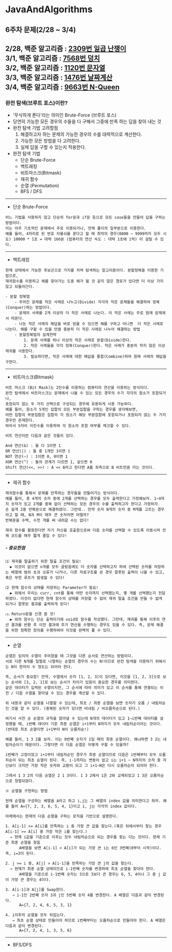 # JavaAndAlgorithms

## 6주차 문제(2/28 ~ 3/4)
2/28, 백준 알고리즘 : [2309번 일곱 난쟁이](https://www.acmicpc.net/problem/2309) </br>
3/1, 백준 알고리즘 : [7568번 덩치](https://www.acmicpc.net/problem/7568) </br>
3/2, 백준 알고리즘 : [1120번 문자열](https://www.acmicpc.net/problem/1120) </br>
3/3, 백준 알고리즘 : [1476번 날짜계산](https://www.acmicpc.net/problem/1476) </br>
3/4, 백준 알고리즘 : [9663번 N-Queen](https://www.acmicpc.net/problem/9663) </br>
---

### 완전 탐색(브루트 포스)이란?
- '무식하게 푼다'라는 의미인 Brute-Force (브루트 포스)
- 당연히 가능한 모든 경우의 수들을 다 구해서 그중에 만족 하는 답을 찾아 내는 것
- 완전 탐색 기법 고려할점
    1) 해결하고자 하는 문제의 가능한 경우의 수를 대략적으로 계산한다.
    2) 가능한 모든 방법을 다 고려한다.
    3) 실제 답을 구할 수 있는지 적용한다.
- 완전 탐색 기법
    - 단순 Brute-Force
    - 백트래킹
    - 비트마스크(Bitmask)
    - 재귀 함수
    - 순열 (Permutation)
    - BFS / DFS
---
- 단순 Brute-Force
```
어느 기법을 사용하지 않고 단순히 for문과 if문 등으로 모든 case들을 만들어 답을 구하는 방법이다. 
이는 아주 기초적인 문제에서 주로 이용되거나, 전체 풀이의 일부분으로 이용한다.
예를 들어, 4자리로 된 번호 자물쇠를 푼다고 할 때 최악의 경우(0000 ~ 9999까지 모두 시도) 10000 * 1초 = 대략 166분 (컴퓨터의 연산 속도 : 대략 1초에 1억) 이 걸릴 수 있다.

```
---
- 백트래킹
```
현재 상태에서 가능한 후보군으로 가지를 치며 탐색하는 알고리즘이다. 분할정복을 이용한 기법으로, 
재귀함수를 이용하고 해를 찾아가는 도중 해가 될 것 같지 않은 경로가 있다면 더 이상 가지 않고 되돌아간다.

- 분할 정복법
    - 주어진 문제를 작은 사례로 나누고(Divide) 각각의 작은 문제들을 해결하여 정복 (Conquer)하는 방법이다.
    - 문제의 사례를 2개 이상의 더 작은 사례로 나눈다. 이 작은 사례는 주로 원래 문제에서 따온다. 
    - 나눈 작은 사례의 해답을 바로 얻을 수 있으면 해를 구하고 아니면  더 작은 사례로 나눈다. 해를 구할 수 있을 만큼 충분히 더 작은 사례로 나누어 해결하는 방법
    - 분할정복법의 설계전략
        1. 문제 사례를 하나 이상의 작은 사례로 분할(Divide)한다.
        2. 작은 사례들을 각각 정복(Conquer)한다. 작은 사례가 충분히 작지 않은 이상 재귀를 사용한다.
        3. 필요하다면, 작은 사례에 대한 해답을 통합(Combine)하여 원래 사례의 해답을 구한다.
```
---
- 비트마스크(Bitmask)
```
비트 마스크 (Bit Mask)는 2진수를 이용하는 컴퓨터의 연산을 이용하는 방식이다. 
완전 탐색에서 비트마스크는 문제에서 나올 수 있는 모든 경우의 수가 각각의 원소가 포함되거나, 
포함되지 않는 두 가지 선택으로 구성되는 경우에 유용하게 사용 가능하다.
예를 들어, 원소가 5개인 집합의 모든 부분집합을 구하는 경우를 생각해보면, 
어떤 집합의 부분집합은 집합의 각 원소가 해당 부분집합에 포함되거나 포함되지 않는 두 가지 경우만 존재한다. 
따라서 5자리 이진수를 이용하여 각 원소의 포함 여부를 체크할 수 있다.

비트 연산이란 다음과 같은 것들이 있다.

And 연산(&) : 둘 다 1이면 1
OR 연산(|) : 둘 중 1개만 1이면 1
NOT 연산(~) : 1이면 0, 0이면 1
XOR 연산(^) : 둘의 관계가 다르면 1, 같으면 0
Shift 연산(<<, >>) : A << B라고 한다면 A를 좌측으로 B 비트만큼 미는 것이다.
```
---
- 재귀 함수
```
재귀함수를 통해서 문제를 만족하는 경우들을 만들어가는 방식이다.
예를 들어, 총 4개의 숫자 중에 2개를 선택하는 경우를 모두 출력한다고 가정해보자. 1~4까지 숫자가 있고 2개를 중복 없이 선택하는 모든 경우의 수를 출력하고자 한다고 가정하자.
손 쉽게 2중 반복문으로 해결하였다. 그런데.. 만약 숫자 N개의 숫자 중 M개를 고르는 경우라고 할 때, N과 M이 매우 큰 숫자라면 어떨까? 
반복문을 수백, 수천 개를 써 내려갈 수는 없다!

재귀 함수를 활용한다면 자기 자신을 호출함으로써 다음 숫자를 선택할 수 있도록 이동시켜 전체 코드를 매우 짧게 줄일 수 있다!
```
##### - 중요한점   
```
⑴ 재귀를 탈출하기 위한 탈출 조건이 필요!
  ▶ 이것이 없으면 n개를 모두 골랐음에도 더 숫자를 선택하고자 하여 선택된 숫자를 저장하는 배열에 범위 초과 오류가 나거나, 다른 자료구조를 쓴 경우 잘못된 출력이 나올 수 있고, 혹은 무한 루프가 발생할 수 있다!

⑵ 현재 함수의 상태를 저장하는 Parameter가 필요!
  ▶ 위에서 우리는 curr, cnt를 통해 어떤 숫자까지 선택했는지, 몇 개를 선택했는지 전달하였다. 이것이 없다면 현재 함수의 상태를 저장할 수 없어 재귀 탈출 조건을 만들 수 없게 되거나 잘못된 결과를 출력하게 된다!

⑶ Return문을 신경 쓸 것!
  ▶ 위의 함수는 단순 출력이기에 void로 함수를 작성했다. 그런데, 재귀를 통해 이후의 연산 결과를 반환 후 이전 결과에 추가 연산을 수행하는 경우도 있을 수 있다. 즉, 문제 해결을 위한 정확한 정의를 수행하여야 이것을 완벽히 풀 수 있다.
```
---
- 순열
```
순열은 임의의 수열이 주어졌을 때 그것을 다른 순서로 연산하는 방법이다.
서로 다른 N개를 일렬로 나열하는 순열의 경우의 수는 N!이므로 완전 탐색을 이용하기 위해서는 N이 한자리 수 정도는 되어야 한다.

즉, 순서가 중요함! 만약, 수열에서 숫자 [1, 2, 3]이 있다면, 이것을 [1, 2, 3]으로 보는 순서와 [3, 2, 1]로 보는 순서가 차이가 있음이 중요한 경우를 의미한다.
같은 데이터가 입력된 수열이지만, 그 순서에 따라 의미가 있고 이 순서를 통해 연결되는 이전 / 다음 수열을 찾아낼 수 있는 경우를 계산할 수 있다.

위 내용과 같이 순열을 나열할 수 있는데, 최초 / 최종 순열을 보면 숫자가 오름 / 내림차순인 것을 알 수 있다. (중복된 숫자가 있다면 비내림 / 비오름차순으로 된다.)

여기서 사전 순 순열의 규칙을 알아낼 수 있는데 N개의 데이터가 있고 1~i번째 데이터를 설정했을 때, i번째 데이터 기준 최종 순열은 i+1부터 N까지가 모두 내림차순이라는 것이다.(반대로 최초 순열이면 i+1부터 N이 오름차순!)

예를 들어, 1 3 2를 보자. 이는 0번째 숫자가 1일 때의 최종 순열이다. 왜냐하면 3 2는 내림차순이기 때문이다. 그렇다면 이 다음 순열은 어떻게 구할 수 있을까?

i번째가 고정이었고 i+1부터 내림차순인 경우가 최종 순열이므로 다음은 i번째부터 모두 오름차순이 되는 최초 순열이 된다. 즉, i-1까지는 변동이 없고 i는 i+1 ~ N까지의 숫자 중 자신보다 크지만 가장 작은 숫자와 교환이 되고 그 i+1~N은 다시 오름차순이 되어야 한다.

그래서 1 3 2의 다음 순열은 2 1 3이다. 1 3 2에서 1은 2와 교체되었고 1 3은 오름차순으로 정렬되었다.
```
```
※ 순열을 구현하는 방법

현재 순열을 구성하는 배열을 A라고 하고 i,j는 그 배열의 index 값을 의미한다고 하자. 예를 들어 A={7, 2, 3, 6, 5, 4, 1}이고 i, j는 각각의 index 값이다.

아래에서는 현재의 다음 순열을 구하는 로직을 기반으로 설명한다.

1. A[i-1] <= A[i]를 만족하는 i 중 가장 큰 값을 찾는다.(혹은 뒤에서부터 찾는 경우 A[i-1] >= A[i] 중 가장 작은 i를 찾는다.)
  → 현재 i값을 기준으로 이후는 모두 내림차순으로 되는 경우를 찾는 다는 것이다. 현재 기준 최종 순열을 찾음
      A배열을 보면 A[i-1] < A[i]가 되는 가장 큰 i는 6인 3번째(0부터 시작)이다. 즉, i=3이 된다.

2. j >= i 중, A[j] > A[i-1]을 만족하는 가장 큰 j의 값을 찾는다.
  → 현재가 최종 순열 상태이므로 i-1번째 숫자를 변경하여 최초 순열을 찾아야 한다.
      A배열을 기준으로 i-1번째 숫자는 3으로 3보다 큰 경우는 6, 5, 4이나 그 중 j 값이 가장 큰 경우는 4이다.

3. A[i-1]과 A[j]를 Swap한다.
   → i-1인 2번째 숫자 3과 j인 5번째 숫자 4를 변경한다. A 배열은 다음과 같이 변경된다.
      A={7, 2, 4, 6, 5, 3, 1}

4. i이후의 순열을 모두 뒤집는다.
   → 최초 순열 상태로 만들어야 하므로 i번째부터는 오름차순으로 만들어야 한다. A 배열은 다음과 같이 변경된다.
      A={7, 2, 4, 1, 3, 5, 6}
```
---
- BFS/DFS
```

```
